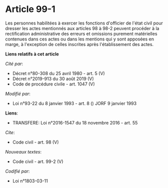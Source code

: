 # Article 99-1

Les personnes habilitées à exercer les fonctions d'officier de l'état civil pour dresser les actes mentionnés aux articles 98
à 98-2 peuvent procéder à la rectification administrative des erreurs et omissions purement matérielles contenues dans ces
actes ou dans les mentions qui y sont apposées en marge, à l'exception de celles inscrites après l'établissement des actes.

**Liens relatifs à cet article**

_Cité par_:

  - Décret n°80-308 du 25 avril 1980 - art. 5 (V)
  - Décret n°2019-913 du 30 août 2019 (V)
  - Code de procédure civile - art. 1047 (V)

_Modifié par_:

  - Loi n°93-22 du 8 janvier 1993 - art. 8 () JORF 9 janvier 1993

**Liens**:

  - TRANSFERE: Loi n°2016-1547 du 18 novembre 2016 - art. 55

_Cite_:

  - Code civil - art. 98 (V)

_Nouveaux textes_:

  - Code civil - art. 99-2 (V)

_Codifié par_:

  - Loi n°1803-03-11
